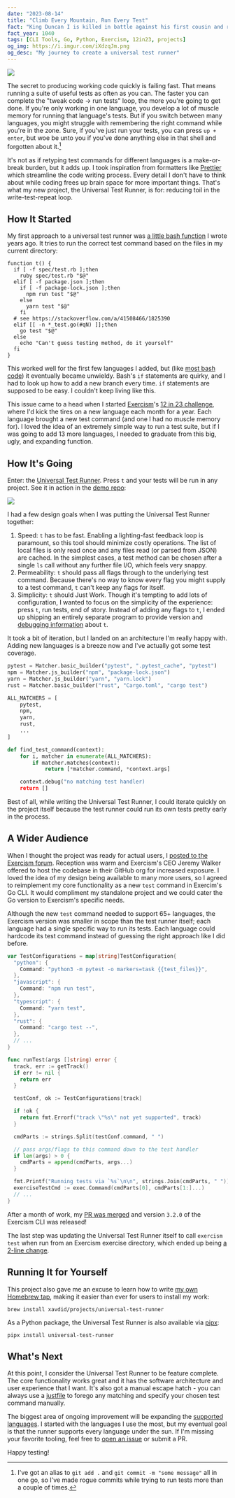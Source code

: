 ```yaml
---
date: "2023-08-14"
title: "Climb Every Mountain, Run Every Test"
fact: "King Duncan I is killed in battle against his first cousin and rival Macbeth. The latter succeeds him as King of Scotland."
fact_year: 1040
tags: [CLI Tools, Go, Python, Exercism, 12in23, projects]
og_img: https://i.imgur.com/iXdzqJm.png
og_desc: "My journey to create a universal test runner"
---
```


![](./images/every-test.jpg)

The secret to producing working code quickly is failing fast. That means running a suite of useful tests as often as you can. The faster you can complete the "tweak code -> run tests" loop, the more you're going to get done. If you're only working in one language, you develop a lot of muscle memory for running that language's tests. But if you switch between many languages, you might struggle with remembering the right command while you're in the zone. Sure, if you've just run your tests, you can press `up + enter`, but woe be unto you if you've done anything else in that shell and forgotten about it.[^1]

It's not as if retyping test commands for different languages is a make-or-break burden, but it adds up. I took inspiration from formatters like [Prettier](https://prettier.io/) which streamline the code writing process. Every detail I don't have to think about while coding frees up brain space for more important things. That's what my new project, the Universal Test Runner, is for: reducing toil in the write-test-repeat loop.

## How It Started

My first approach to a universal test runner was [a little bash function](https://github.com/xavdid/dotfiles/blob/6bd5f56b1f9ad2dcef9f8b72413d30779b378aef/node/aliases.zsh#L45-L73) I wrote years ago. It tries to run the correct test command based on the files in my current directory:

```shell
function t() {
  if [ -f spec/test.rb ];then
    ruby spec/test.rb "$@"
  elif [ -f package.json ];then
    if [ -f package-lock.json ];then
      npm run test "$@"
    else
      yarn test "$@"
    fi
  # see https://stackoverflow.com/a/41508466/1825390
  elif [[ -n *_test.go(#qN) ]];then
    go test "$@"
  else
    echo "Can't guess testing method, do it yourself"
  fi
}
```

This worked well for the first few languages I added, but (like [most bash code](https://mastodon.social/@xavdid/110609096501695453)) it eventually became unwieldy. Bash's `if` statements are quirky, and I had to look up how to add a new branch every time. `if` statements are supposed to be easy. I couldn't keep living like this.

This issue came to a head when I started [Exercism](https://exercism.org)'s [12 in 23 challenge](https://exercism.org/challenges/12in23), where I'd kick the tires on a new language each month for a year. Each language brought a new test command (and one I had no muscle memory for). I loved the idea of an extremely simple way to run a test suite, but if I was going to add 13 more languages, I needed to graduate from this big, ugly, and expanding function.

## How It's Going

Enter: the [Universal Test Runner](https://github.com/xavdid/universal-test-runner). Press `t` and your tests will be run in any project. See it in action in the [demo repo](https://github.com/xavdid/test-runner-demo/):

![](images/test-runner-demo.gif)

I had a few design goals when I was putting the Universal Test Runner together:

1. Speed: `t` has to be fast. Enabling a lighting-fast feedback loop is paramount, so this tool should minimize costly operations. The list of local files is only read once and any files read (or parsed from JSON) are cached. In the simplest cases, a test method can be chosen after a single `ls` call without any further file I/O, which feels very snappy.
2. Permeability: `t` should pass all flags through to the underlying test command. Because there's no way to know every flag you might supply to a test command, `t` can't keep any flags for itself.
3. Simplicity: `t` should Just Work. Though it's tempting to add lots of configuration, I wanted to focus on the simplicity of the experience: press `t`, run tests, end of story. Instead of adding any flags to `t`, I ended up shipping an entirely separate program to provide version and [debugging information](https://github.com/xavdid/universal-test-runner#debugging) about `t`.

It took a bit of iteration, but I landed on an architecture I'm really happy with. Adding new languages is a breeze now and I've actually got some test coverage.

```py
pytest = Matcher.basic_builder("pytest", ".pytest_cache", "pytest")
npm = Matcher.js_builder("npm", "package-lock.json")
yarn = Matcher.js_builder("yarn", "yarn.lock")
rust = Matcher.basic_builder("rust", "Cargo.toml", "cargo test")

ALL_MATCHERS = [
    pytest,
    npm,
    yarn,
    rust,
    ...
]

def find_test_command(context):
    for i, matcher in enumerate(ALL_MATCHERS):
        if matcher.matches(context):
            return [*matcher.command, *context.args]

    context.debug("no matching test handler)
    return []
```

Best of all, while writing the Universal Test Runner, I could iterate quickly on the project itself because the test runner could run its own tests pretty early in the process.

## A Wider Audience

When I thought the project was ready for actual users, I [posted to the Exercism forum](https://forum.exercism.org/t/introducing-the-universal-test-runner/6228). Reception was warm and Exercism's CEO Jeremy Walker offered to host the codebase in their GitHub org for increased exposure. I loved the idea of my design being available to many more users, so I agreed to reimplement my core functionality as a new `test` command in Exercim's Go CLI. It would compliment my standalone project and we could cater the Go version to Exercism's specific needs.

Although the new `test` command needed to support 65+ languages, the Exercism version was smaller in scope than the test runner itself; each language had a single specific way to run its tests. Each language could hardcode its test command instead of guessing the right approach like I did before.

```go
var TestConfigurations = map[string]TestConfiguration{
  "python": {
    Command: "python3 -m pytest -o markers=task {{test_files}}",
  },
  "javascript": {
    Command: "npm run test",
  },
  "typescript": {
    Command: "yarn test",
  },
  "rust": {
    Command: "cargo test --",
  },
  // ...
}

func runTest(args []string) error {
  track, err := getTrack()
  if err != nil {
    return err
  }

  testConf, ok := TestConfigurations[track]

  if !ok {
    return fmt.Errorf("track \"%s\" not yet supported", track)
  }

  cmdParts := strings.Split(testConf.command, " ")

  // pass args/flags to this command down to the test handler
  if len(args) > 0 {
    cmdParts = append(cmdParts, args...)
  }

  fmt.Printf("Running tests via `%s`\n\n", strings.Join(cmdParts, " "))
  exerciseTestCmd := exec.Command(cmdParts[0], cmdParts[1:]...)
  // ...
}
```

After a month of work, my [PR was merged](https://github.com/exercism/cli/pull/1092) and version `3.2.0` of the Exercism CLI was released!

The last step was updating the Universal Test Runner itself to call `exercism test` when run from an Exercism exercise directory, which ended up being [a 2-line change](https://github.com/xavdid/universal-test-runner/pull/5/files#diff-ede1d44e4f5a1e5629d0033799060d1394c9450c5e38b37ef17ad460aeed2979).

## Running It for Yourself

This project also gave me an excuse to learn how to write [my own Homebrew tap](https://github.com/xavdid/homebrew-projects/blob/main/Formula/universal-test-runner.rb), making it easier than ever for users to install my work:

```shell
brew install xavdid/projects/universal-test-runner
```

As a Python package, the Universal Test Runner is also available via [pipx](https://pypa.github.io/pipx/):

```shell
pipx install universal-test-runner
```

## What's Next

At this point, I consider the Universal Test Runner to be feature complete. The core functionality works great and it has the software architecture and user experience that I want. It's also got a manual escape hatch - you can always use a [justfile](https://github.com/casey/just) to forego any matching and specify your chosen test command manually.

The biggest area of ongoing improvement will be expanding the [supported languages](https://github.com/xavdid/universal-test-runner#supported-languages). I started with the languages I use the most, but my eventual goal is that the runner supports every language under the sun. If I'm missing your favorite tooling, feel free to [open an issue](https://github.com/xavdid/universal-test-runner/issues) or submit a PR.

Happy testing!

[^1]: I've got an alias to `git add .` and `git commit -m "some message"` all in one go, so I've made rogue commits while trying to run tests more than a couple of times.
